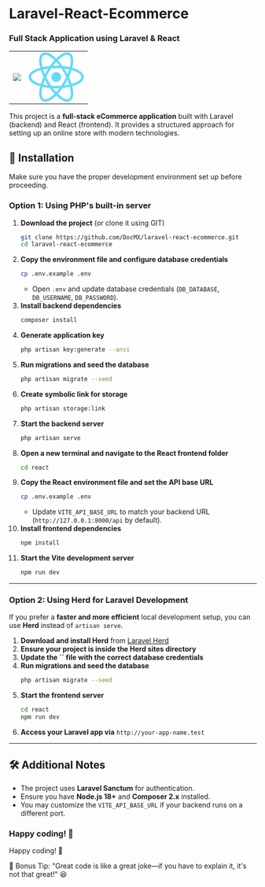 # Laravel-React-Ecommerce

### Full Stack Application using Laravel & React

<table>
    <tr>
        <td>
            <a href="https://laravel.com"><img src="https://i.imgur.com/pBNT1yy.png" /></a>
        </td>
        <td>
            <a href="https://react.dev/"><img src="data:image/svg+xml;base64,PHN2ZyB4bWxucz0iaHR0cDovL3d3dy53My5vcmcvMjAwMC9zdmciIHZpZXdCb3g9Ii0xMS41IC0xMC4yMzE3NCAyMyAyMC40NjM0OCI+CiAgPHRpdGxlPlJlYWN0IExvZ288L3RpdGxlPgogIDxjaXJjbGUgY3g9IjAiIGN5PSIwIiByPSIyLjA1IiBmaWxsPSIjNjFkYWZiIi8+CiAgPGcgc3Ryb2tlPSIjNjFkYWZiIiBzdHJva2Utd2lkdGg9IjEiIGZpbGw9Im5vbmUiPgogICAgPGVsbGlwc2Ugcng9IjExIiByeT0iNC4yIi8+CiAgICA8ZWxsaXBzZSByeD0iMTEiIHJ5PSI0LjIiIHRyYW5zZm9ybT0icm90YXRlKDYwKSIvPgogICAgPGVsbGlwc2Ugcng9IjExIiByeT0iNC4yIiB0cmFuc2Zvcm09InJvdGF0ZSgxMjApIi8+CiAgPC9nPgo8L3N2Zz4K" height="100"/></a>
        </td>
    </tr>
</table>

This project is a **full-stack eCommerce application** built with Laravel (backend) and React (frontend). It provides a structured approach for setting up an online store with modern technologies.

## 🚀 Installation

Make sure you have the proper development environment set up before proceeding.

### **Option 1: Using PHP's built-in server**

1. **Download the project** (or clone it using GIT)
   ```sh
   git clone https://github.com/DocMX/laravel-react-ecommerce.git
   cd laravel-react-ecommerce
   ```
2. **Copy the environment file and configure database credentials**
   ```sh
   cp .env.example .env
   ```
   - Open `.env` and update database credentials (`DB_DATABASE`, `DB_USERNAME`, `DB_PASSWORD`).
3. **Install backend dependencies**
   ```sh
   composer install
   ```
4. **Generate application key**
   ```sh
   php artisan key:generate --ansi
   ```
5. **Run migrations and seed the database**
   ```sh
   php artisan migrate --seed
   ```
6. **Create symbolic link for storage**
   ```sh
   php artisan storage:link
   ```
7. **Start the backend server**
   ```sh
   php artisan serve
   ```
8. **Open a new terminal and navigate to the React frontend folder**
   ```sh
   cd react
   ```
9. **Copy the React environment file and set the API base URL**
   ```sh
   cp .env.example .env
   ```
   - Update `VITE_API_BASE_URL` to match your backend URL (`http://127.0.0.1:8000/api` by default).
10. **Install frontend dependencies**
    ```sh
    npm install
    ```
11. **Start the Vite development server**
    ```sh
    npm run dev
    ```

---

### **Option 2: Using Herd for Laravel Development**

If you prefer a **faster and more efficient** local development setup, you can use **Herd** instead of `artisan serve`.

1. **Download and install Herd** from [Laravel Herd](https://herd.laravel.com/)
2. **Ensure your project is inside the Herd sites directory**
3. **Update the ******\`\`****** file with the correct database credentials**
4. **Run migrations and seed the database**
   ```sh
   php artisan migrate --seed
   ```
5. **Start the frontend server**
   ```sh
   cd react
   npm run dev
   ```
6. **Access your Laravel app via** `http://your-app-name.test`

---

## 🛠 Additional Notes

- The project uses **Laravel Sanctum** for authentication.
- Ensure you have **Node.js 18+** and **Composer 2.x** installed.
- You may customize the `VITE_API_BASE_URL` if your backend runs on a different port.

### Happy coding! 🎉

Happy coding! 🎉

🚀 Bonus Tip: "Great code is like a great joke—if you have to explain it, it's not that great!" 😆

